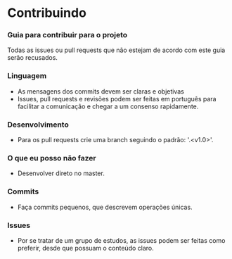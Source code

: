 # Contribuindo
### Guia para contribuir para o projeto
Todas as issues ou pull requests que não estejam de acordo com este guia serão recusados.

### Linguagem
- As mensagens dos commits devem ser claras e objetivas 
- Issues, pull requests e revisões podem ser feitas em português para facilitar a comunicação e chegar a um consenso rapidamente.

### Desenvolvimento
- Para os pull requests crie uma branch seguindo o padrão: '<seu-nickname>.<v1.0>'.

### O que eu posso não fazer
- Desenvolver direto no master.

### Commits
- Faça commits pequenos, que descrevem operações únicas.

### Issues
- Por se tratar de um grupo de estudos, as issues podem ser feitas como preferir, desde que possuam o conteúdo claro.